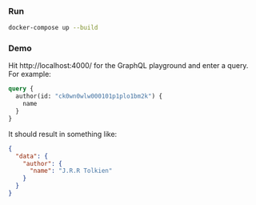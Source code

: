 
### Run

```bash
docker-compose up --build
```

### Demo

Hit http://localhost:4000/ for the GraphQL playground and enter a query. For example:

```graphql
query {
  author(id: "ck0wn0wlw000101p1plo1bm2k") {
    name
  }
}
```

It should result in something like:

```json
{
  "data": {
    "author": {
      "name": "J.R.R Tolkien"
    }
  }
}
```